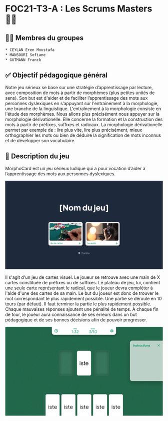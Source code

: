 # FOC21-T3-A : Les Scrums Masters 🕵️‍♂️

## **🧑🏽 Membres du groupes**

    * CEYLAN Eren Moustafa
    * MANSOURI Sofiane
    * GUTMANN Franck

## **✅ Objectif pédagogique général**

Notre jeu sérieux se base sur une stratégie d’apprentissage par lecture, avec composition de mots à partir de morphèmes (plus petites unités de sens).
Son but est d'aider et de faciliter l’apprentissage des mots aux personnes dyslexiques en s’appuyant sur l'entraînement à la morphologie, une branche de la linguistique. L'entraînement à la morphologie consiste en l'étude des morphèmes.
Nous allons plus précisément nous appuyer sur la morphologie dérivationelle. Elle concerne la formation et la construction des mots à partir de préfixes, suffixes et radicaux.
La morphologie dérivationelle permet par exemple de : lire plus vite, lire plus précisément, mieux orthographier les mots ou bien de déduire la signification de mots inconnus et de développer son vocabulaire.

## **📃 Description du jeu**

MorphoCard est un jeu sérieux ludique qui a pour vocation d’aider à l’apprentissage des mots aux personnes dyslexiques.

![Menu principal](./prototypes/Menu_principal.png)

Il s'agit d'un jeu de cartes visuel. Le joueur se retrouve avec une main de X cartes constituée de préfixes ou de suffixes. Le plateau de jeu, lui, contient une seule carte représentant le radical, que le joueur devra compléter à l'aide d'une des cartes de sa main.
Le but du joueur est donc de trouver le mot correspondant le plus rapidement possible.
Une partie se déroule en 10 tours (par défaut). Il faut terminer la partie le plus rapidement possible. Chaque mauvaises réponses ajoutent une pénalité de temps.
A chaque fin de tour, le joueur aura connaissance de ses erreurs dans un but pédagogique et de ses bonnes décisions afin de pouvoir progresser.

![Mode 1](./prototypes/Mode_1.png)

